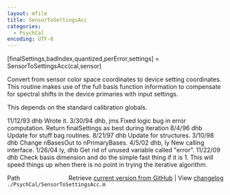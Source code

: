 ```yaml
---
layout: mfile
title: SensorToSettingsAcc
categories:
  - PsychCal
encoding: UTF-8
---
```


 \[finalSettings,badIndex,quantized,perError,settings\] = SensorToSettingsAcc\(cal,sensor\)

 Convert from sensor color space coordinates to device
 setting coordinates.  This routine makes use of the
 full basis function information to compensate for spectral
 shifts in the device primaries with input settings.

 This depends on the standard calibration globals.

 11/12/93   dhb      Wrote it.
 3/30/94     dhb, jms Fixed logic bug in error computation.
                      Return finalSettings as best during iteration
 8/4/96     dhb      Update for stuff bag routines.
 8/21/97    dhb      Update for structures.
 3/10/98     dhb      Change nBasesOut to nPrimaryBases.
 4/5/02     dhb, ly  New calling interface.
 1/26/04    ly, dhb  Get rid of unused variable called "error".
 11/22/09   dhb      Check basis dimension and do the simple fast thing if it is 1.
                     This will speed things up when there is no point in trying the
                     iterative algorithm.


<div class="code_header" style="text-align:right;">
  <span style="float:left;">Path&nbsp;&nbsp;</span> <span class="counter">Retrieve <a href=
  "https://raw.github.com/Psychtoolbox-3/Psychtoolbox-3/beta/./PsychCal/SensorToSettingsAcc.m">current version from GitHub</a> | View <a href=
  "https://github.com/Psychtoolbox-3/Psychtoolbox-3/commits/beta/./PsychCal/SensorToSettingsAcc.m">changelog</a></span>
</div>
<div class="code">
  <code>./PsychCal/SensorToSettingsAcc.m</code>
</div>
